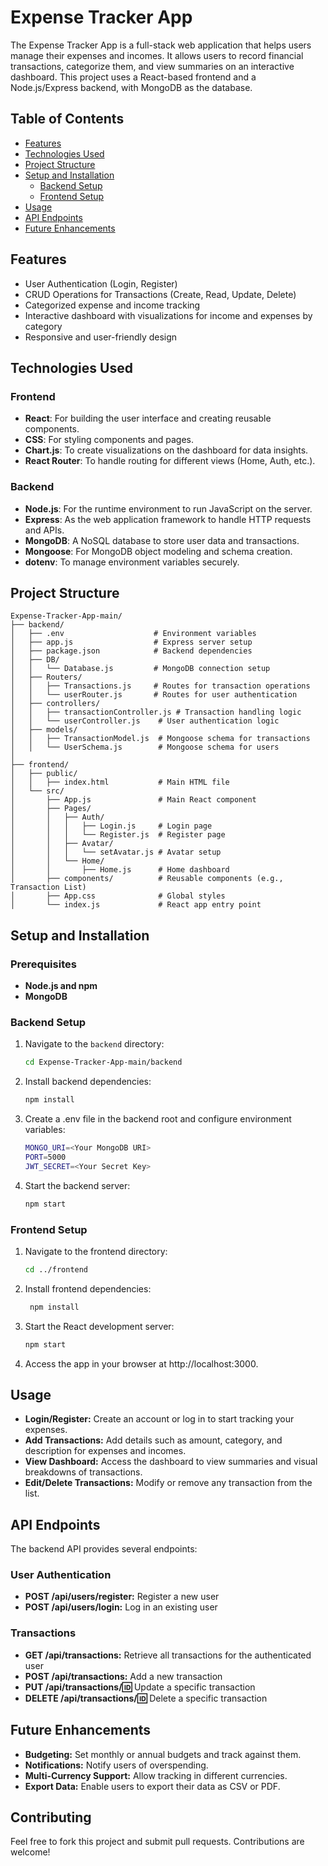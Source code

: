 # Expense Tracker App

The Expense Tracker App is a full-stack web application that helps users manage their expenses and incomes. It allows users to record financial transactions, categorize them, and view summaries on an interactive dashboard. This project uses a React-based frontend and a Node.js/Express backend, with MongoDB as the database.

## Table of Contents
- [Features](#features)
- [Technologies Used](#technologies-used)
- [Project Structure](#project-structure)
- [Setup and Installation](#setup-and-installation)
  - [Backend Setup](#backend-setup)
  - [Frontend Setup](#frontend-setup)
- [Usage](#usage)
- [API Endpoints](#api-endpoints)
- [Future Enhancements](#future-enhancements)

## Features
- User Authentication (Login, Register)
- CRUD Operations for Transactions (Create, Read, Update, Delete)
- Categorized expense and income tracking
- Interactive dashboard with visualizations for income and expenses by category
- Responsive and user-friendly design

## Technologies Used

### Frontend
- **React**: For building the user interface and creating reusable components.
- **CSS**: For styling components and pages.
- **Chart.js**: To create visualizations on the dashboard for data insights.
- **React Router**: To handle routing for different views (Home, Auth, etc.).

### Backend
- **Node.js**: For the runtime environment to run JavaScript on the server.
- **Express**: As the web application framework to handle HTTP requests and APIs.
- **MongoDB**: A NoSQL database to store user data and transactions.
- **Mongoose**: For MongoDB object modeling and schema creation.
- **dotenv**: To manage environment variables securely.

## Project Structure

```plaintext
Expense-Tracker-App-main/
├── backend/
│   ├── .env                    # Environment variables
│   ├── app.js                  # Express server setup
│   ├── package.json            # Backend dependencies
│   ├── DB/
│   │   └── Database.js         # MongoDB connection setup
│   ├── Routers/
│   │   ├── Transactions.js     # Routes for transaction operations
│   │   └── userRouter.js       # Routes for user authentication
│   ├── controllers/
│   │   ├── transactionController.js # Transaction handling logic
│   │   └── userController.js    # User authentication logic
│   ├── models/
│   │   ├── TransactionModel.js  # Mongoose schema for transactions
│   │   └── UserSchema.js        # Mongoose schema for users
│
├── frontend/
│   ├── public/
│   │   ├── index.html           # Main HTML file
│   └── src/
│       ├── App.js               # Main React component
│       ├── Pages/
│       │   ├── Auth/
│       │   │   ├── Login.js     # Login page
│       │   │   └── Register.js  # Register page
│       │   ├── Avatar/
│       │   │   └── setAvatar.js # Avatar setup
│       │   └── Home/
│       │       ├── Home.js      # Home dashboard
│       ├── components/          # Reusable components (e.g., Transaction List)
│       ├── App.css              # Global styles
│       └── index.js             # React app entry point
```

## Setup and Installation

### Prerequisites
- **Node.js and npm**
- **MongoDB**

### Backend Setup

1. Navigate to the `backend` directory:
    ```bash
    cd Expense-Tracker-App-main/backend

2. Install backend dependencies:
    ```bash
    npm install
3. Create a .env file in the backend root and configure environment variables:
    ```bash
    MONGO_URI=<Your MongoDB URI>
    PORT=5000
    JWT_SECRET=<Your Secret Key>
4. Start the backend server:
    ```bash
    npm start

### Frontend Setup

1. Navigate to the frontend directory:
    ```bash
    cd ../frontend
2. Install frontend dependencies:
   ```bash
    npm install
3. Start the React development server:
    ```bash
    npm start
4. Access the app in your browser at http://localhost:3000.

## Usage

- **Login/Register:** Create an account or log in to start tracking your expenses.
- **Add Transactions:** Add details such as amount, category, and description for expenses and incomes.
- **View Dashboard:** Access the dashboard to view summaries and visual breakdowns of transactions.
- **Edit/Delete Transactions:** Modify or remove any transaction from the list.

## API Endpoints
The backend API provides several endpoints:

### User Authentication
- **POST /api/users/register:** Register a new user
- **POST /api/users/login:** Log in an existing user

### Transactions
- **GET /api/transactions:** Retrieve all transactions for the authenticated user
- **POST /api/transactions:** Add a new transaction
- **PUT /api/transactions/:id:** Update a specific transaction
- **DELETE /api/transactions/:id:** Delete a specific transaction

## Future Enhancements

- **Budgeting:** Set monthly or annual budgets and track against them.
- **Notifications:** Notify users of overspending.
- **Multi-Currency Support:** Allow tracking in different currencies.
- **Export Data:** Enable users to export their data as CSV or PDF.

## Contributing

Feel free to fork this project and submit pull requests. Contributions are welcome!